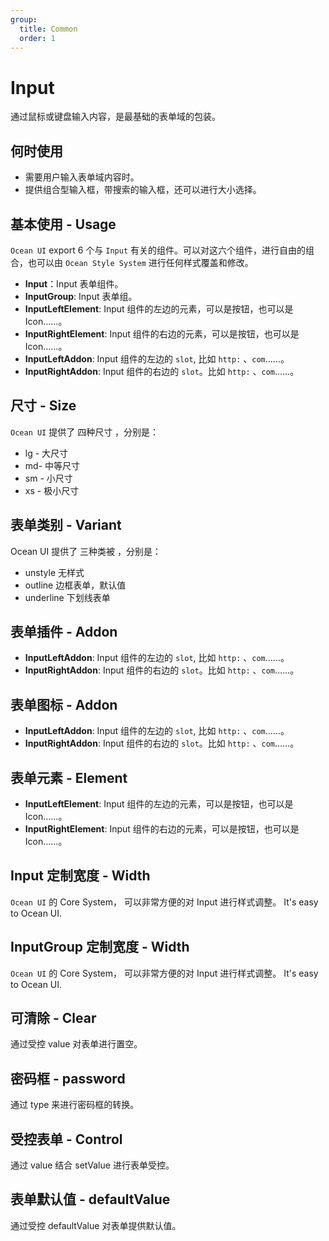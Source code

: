 ```yaml
---
group:
  title: Common
  order: 1
---
```


# Input

通过鼠标或键盘输入内容，是最基础的表单域的包装。

## 何时使用

- 需要用户输入表单域内容时。
- 提供组合型输入框，带搜索的输入框，还可以进行大小选择。

## 基本使用 - Usage

`Ocean UI` export 6 个与 `Input` 有关的组件。可以对这六个组件，进行自由的组合，也可以由 `Ocean Style System` 进行任何样式覆盖和修改。

- **Input**：Input 表单组件。
- **InputGroup**: Input 表单组。
- **InputLeftElement**: Input 组件的左边的元素，可以是按钮，也可以是 Icon……。
- **InputRightElement**: Input 组件的右边的元素，可以是按钮，也可以是 Icon……。
- **InputLeftAddon**: Input 组件的左边的 `slot`, 比如 `http:` 、`com`……。
- **InputRightAddon**: Input 组件的右边的 `slot`。比如 `http:` 、`com`……。

<code src="./document/basic.tsx"></code>

## 尺寸 - Size

`Ocean UI` 提供了 四种尺寸 ，分别是：

- lg - 大尺寸
- md- 中等尺寸
- sm - 小尺寸
- xs - 极小尺寸

<code src="./document/size.tsx"></code>

## 表单类别 - Variant

Ocean UI 提供了 三种类被 ，分别是：

- unstyle 无样式
- outline 边框表单，默认值
- underline 下划线表单

<code src="./document/type.tsx"></code>

## 表单插件 - Addon

- **InputLeftAddon**: Input 组件的左边的 `slot`, 比如 `http:` 、`com`……。
- **InputRightAddon**: Input 组件的右边的 `slot`。比如 `http:` 、`com`……。

<code src="./document/groupAddon.tsx"></code>

## 表单图标 - Addon

- **InputLeftAddon**: Input 组件的左边的 `slot`, 比如 `http:` 、`com`……。
- **InputRightAddon**: Input 组件的右边的 `slot`。比如 `http:` 、`com`……。

<code src="./document/groupIcon.tsx"></code>

## 表单元素 - Element

- **InputLeftElement**: Input 组件的左边的元素，可以是按钮，也可以是 Icon……。
- **InputRightElement**: Input 组件的右边的元素，可以是按钮，也可以是 Icon……。

<code src="./document/groupElement.tsx"></code>

## Input 定制宽度 - Width

`Ocean UI` 的 Core System， 可以非常方便的对 Input 进行样式调整。 It's easy to Ocean UI.

<code src="./document/width.tsx"></code>

## InputGroup 定制宽度 - Width

`Ocean UI` 的 Core System， 可以非常方便的对 Input 进行样式调整。 It's easy to Ocean UI.

<code src="./document/groupWidth.tsx"></code>

## 可清除 - Clear

通过受控 value 对表单进行置空。
<code src="./document/clear.tsx"></code>

## 密码框 - password

通过 type 来进行密码框的转换。
<code src="./document/password.tsx"></code>

## 受控表单 - Control

通过 value 结合 setValue 进行表单受控。
<code src="./document/control.tsx"></code>

## 表单默认值 - defaultValue

通过受控 defaultValue 对表单提供默认值。
<code src="./document/defaultValue.tsx"></code>
